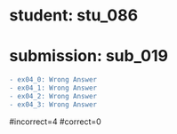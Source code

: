 # student: stu_086
# submission: sub_019

```diff
- ex04_0: Wrong Answer
- ex04_1: Wrong Answer
- ex04_2: Wrong Answer
- ex04_3: Wrong Answer
```
#incorrect=4
#correct=0
